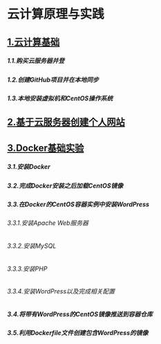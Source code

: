 # 云计算原理与实践

## [1.云计算基础](https://github.com/hhbhh0906/CloudComputing/blob/master/chapter1/Basics.md)

##### 1.1.购买云服务器并登

##### 1.2.创建GitHub项目并在本地同步

##### 1.3.本地安装虚拟机和CentOS操作系统

## [2.基于云服务器创建个人网站](https://github.com/hhbhh0906/CloudComputing/blob/master/chapter2/wordpress.md)

## [3.**Docker基础实验**](https://github.com/hhbhh0906/CloudComputing/blob/master/chapter3/Docker.md)

##### 3.1.安装Docker

##### 3.2.完成Docker安装之后加载CentOS镜像

##### 3.3.在Docker的CentOS容器实例中安装WordPress

###### 3.3.1.安装Apache Web服务器

###### 3.3.2.安装MySQL

###### 3.3.3.安装PHP

###### 3.3.4.安装WordPress以及完成相关配置

##### 3.4.将带有WordPress的CentOS镜像推送到容器仓库

##### 3.5.利用Dockerfile文件创建包含WordPress的镜像

